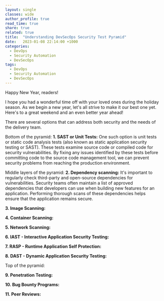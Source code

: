 ```yaml
---
layout: single
classes: wide
author_profile: true
read_time: true
share: true
related: true
title:  "Understanding DevSecOps Security Test Pyramid"
date:   2023-01-08 22:14:00 +1000
categories:
  - DevOps
  - Security Automation
  - DevSecOps
tags:
  - DevOps
  - Security Automation
  - DevSecOps
---
```


Happy New Year, readers! 

I hope you had a wonderful time off with your loved ones during the holiday season. As we begin a new year, let's all strive to make it our best one yet. Here's to a great weekend and an even better year ahead!


There are several options that can address both security and the needs of the delivery team. 

Bottom of the pyramid:
**1. SAST or Unit Tests:** One such option is unit tests or static code analysis tests (also known as static application security testing or SAST). These tests examine source code or compiled code for security vulnerabilities. By fixing any issues identified by these tests before committing code to the source code management tool, we can prevent security problems from reaching the production environment.

Middle layers of the pyramid:
**2. Dependency scanning:** It's important to regularly check third-party and open-source dependencies for vulnerabilities. Security teams often maintain a list of approved dependencies that developers can use when building new features for an application. Performing thorough scans of these dependencies helps ensure that the application remains secure.

**3. Image Scanning:** 

**4. Container Scanning:**

**5. Network Scanning:**

**6. IAST - Interactive Application Security Testing:**

**7. RASP - Runtime Application Self Protection:**

**8. DAST - Dynamic Application Security Testing:**

Top of the pyramid:

**9. Penetration Testing:**

**10. Bug Bounty Programs:**

**11. Peer Reviews:**



